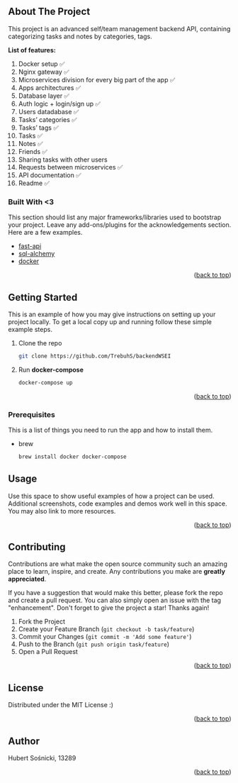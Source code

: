 ## About The Project

This project is an advanced self/team management backend API, containing categorizing tasks and notes by categories, tags.

**List of features:**
1. Docker setup ✅
2. Nginx gateway ✅
3. Microservices division for every big part of the app ✅
4. Apps architectures ✅
5. Database layer ✅
6. Auth logic + login/sign up ✅
7. Users datadabase ✅
8. Tasks’ categories ✅
9. Tasks’ tags ✅
10. Tasks ✅
11. Notes ✅
12. Friends ✅
13. Sharing tasks with other users 
14. Requests between microservices ✅
15. API documentation ✅
16. Readme ✅


### Built With <3

This section should list any major frameworks/libraries used to bootstrap your project. Leave any add-ons/plugins for the acknowledgements section. Here are a few examples.

* [fast-api](https://fastapi.tiangolo.com)
* [sql-alchemy](http://sqlalchemy.narkive.com)
* [docker](http://docker.com)

<p align="right">(<a href="#top">back to top</a>)</p>


## Getting Started

This is an example of how you may give instructions on setting up your project locally.
To get a local copy up and running follow these simple example steps.

1. Clone the repo
   ```sh
   git clone https://github.com/TrebuhS/backendWSEI
   ```
2. Run **docker-compose**
   ```sh
   docker-compose up
   ```

<p align="right">(<a href="#top">back to top</a>)</p>

### Prerequisites

This is a list of things you need to run the app and how to install them.
* brew
  ```sh
  brew install docker docker-compose
  ```


<!-- USAGE EXAMPLES -->
## Usage

Use this space to show useful examples of how a project can be used. Additional screenshots, code examples and demos work well in this space. You may also link to more resources.

<p align="right">(<a href="#top">back to top</a>)</p>


<!-- CONTRIBUTING -->
## Contributing

Contributions are what make the open source community such an amazing place to learn, inspire, and create. Any contributions you make are **greatly appreciated**.

If you have a suggestion that would make this better, please fork the repo and create a pull request. You can also simply open an issue with the tag "enhancement".
Don't forget to give the project a star! Thanks again!

1. Fork the Project
2. Create your Feature Branch (`git checkout -b task/feature`)
3. Commit your Changes (`git commit -m 'Add some feature'`)
4. Push to the Branch (`git push origin task/feature`)
5. Open a Pull Request

<p align="right">(<a href="#top">back to top</a>)</p>


<!-- LICENSE -->
## License

Distributed under the MIT License :)

<p align="right">(<a href="#top">back to top</a>)</p>


<!-- CONTACT -->
## Author

Hubert Sośnicki, 13289

<p align="right">(<a href="#top">back to top</a>)</p>
